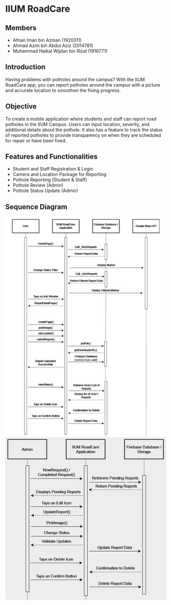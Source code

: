 # IIUM RoadCare

## Members
- Afnan Iman bin Azman (1920311)
- Ahmad Azim bin Abdul Aziz (2014781)
- Muhammad Haikal Wijdan bin Rizal (1916771)

## Introduction
Having problems with potholes around the campus? With the IIUM RoadCare app, you can report potholes around the campus with a picture and accurate location to smoothen the fixing progress.

## Objective
To create a mobile application where students and staff can report road potholes in the IIUM Campus. Users can input location, severity, and additional details about the pothole. It also has a feature to track the status of reported potholes to provide transparency on when they are scheduled for repair or have been fixed.

## Features and Functionalities
- Student and Staff Registration & Login
- Camera and Location Package for Reporting
- Pothole Reporting (Student & Staff)
- Pothole Review (Admin)
- Pothole Status Update (Admin)

## Sequence Diagram
![User Sequence](UserSequence.jpg) 
![Admin Sequence](AdminSequence.JPG)

